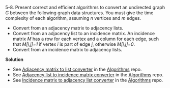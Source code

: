 5-8. Present correct and efficient algorithms to convert an undirected graph *G* between
 the following graph data structures. You must give the time complexity of each algorithm,
  assuming *n* vertices and *m* edges.

* Convert from an adjacency matrix to adjacency lists.
* Convert from an adjacency list to an incidence matrix. An incidence matrix *M* has 
a row for each vertex and a column for each edge, such that *M[i,j]=1* if vertex *i* is part 
of edge *j*, otherwise *M[i,j]=0*.
* Convert from an incidence matrix to adjacency lists.

**Solution**

* See [Adjacency matrix to list converter](https://github.com/abdulapopoola/Algorithms/blob/master/JavaScript/Graphs/Converters/adjMatrixToList.js)  in the [Algorithms](https://github.com/abdulapopoola/Algorithms) repo.
* See [Adjacency list to incidence matrix converter](https://github.com/abdulapopoola/Algorithms/blob/master/JavaScript/src/Graphs/Converters/adjListToIncidenceMatrix.js)  in the [Algorithms](https://github.com/abdulapopoola/Algorithms) repo.
* See [Incidence matrix to adjacency list converter](https://github.com/abdulapopoola/Algorithms/blob/master/JavaScript/Graphs/Converters/adjMatrixToList.js)  in the [Algorithms](https://github.com/abdulapopoola/Algorithms) repo.